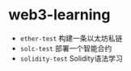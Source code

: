 # web3-learning

* `ether-test`   构建一条以太坊私链
* `solc-test`   部署一个智能合约
* `solidity-test`   Solidity语法学习
